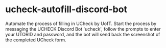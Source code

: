 # ucheck-autofill-discord-bot
Automate the process of filling in UCheck by UofT. Start the process by messaging the UCHECK Discord Bot 'ucheck', follow the prompts to enter your UTORID and password, and the bot will send back the screenshot of the completed UCheck form.

